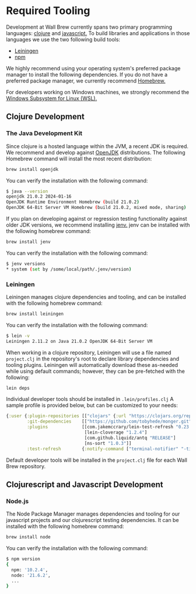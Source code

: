 # Required Tooling

Development at Wall Brew currently spans two primary programming languages: [clojure](https://clojure.org/) and [javascript.](https://www.javascript.com/)
To build libraries and applications in those languages we use the two following build tools:

* [Leiningen](https://leiningen.org/)
* [npm](https://www.npmjs.com/)

We highly recommend using your operating system's preferred package manager to install the following dependencies.
If you do not have a preferred package manager, we currently recommend [Homebrew.](https://brew.sh/)

For developers working on Windows machines, we strongly recommend the [Windows Subsystem for Linux (WSL).](https://learn.microsoft.com/en-us/windows/wsl/install)

## Clojure Development

### The Java Development Kit

Since clojure is a hosted language within the JVM, a recent JDK is required.
We recommend and develop against [OpenJDK](https://openjdk.org/) distributions.
The following Homebrew command will install the most recent distribution:

```sh
brew install openjdk
```

You can verify the installation with the following command:

```sh
$ java --version
openjdk 21.0.2 2024-01-16
OpenJDK Runtime Environment Homebrew (build 21.0.2)
OpenJDK 64-Bit Server VM Homebrew (build 21.0.2, mixed mode, sharing)
```

If you plan on developing against or regression testing functionality against older JDK versions, we recommend installing [jenv.](https://www.jenv.be/)
jenv can be installed with the following homebrew command:

```sh
brew install jenv
```

You can verify the installation with the following command:

```sh
$ jenv versions
* system (set by /some/local/path/.jenv/version)
```

### Leiningen

Leiningen manages clojure dependencies and tooling, and can be installed with the following homebrew command:

```sh
brew install leiningen
```

You can verify the installation with the following command:

```sh
$ lein -v
Leiningen 2.11.2 on Java 21.0.2 OpenJDK 64-Bit Server VM
```

When working in a clojure repository, Leiningen will use a file named `project.clj` in the repository's root to declare library dependencies and tooling plugins.
Leiningen will automatically download these as-needed while using default commands; however, they can be pre-fetched with the following:

```sh
lein deps
```

Individual developer tools should be installed in `.lein/profiles.clj`
A sample profile is provided below, but can be customized to your needs:

```clj
{:user {:plugin-repositories [["clojars" {:url "https://clojars.org/repo"}]]
        :git-dependencies    [["https://github.com/tobyhede/monger.git"]]
        :plugins             [[com.jakemccrary/lein-test-refresh "0.23.0"]
                              [lein-cloverage "1.2.4"]
                              [com.github.liquidz/antq "RELEASE"]
                              [ns-sort "1.0.3"]]
        :test-refresh        {:notify-command ["terminal-notifier" "-title" "Tests" "-message"]}}}
```

Default developer tools will be installed in the `project.clj` file for each Wall Brew repository.

## Clojurescript and Javascript Development

### Node.js

The Node Package Manager manages dependencies and tooling for our javascript projects and our clojurescript testing dependencies.
It can be installed with the following homebrew command:

```sh
brew install node
```

You can verify the installation with the following command:

```sh
$ npm version
{
  npm: '10.2.4',
  node: '21.6.2',
  ...
}
```

<!-- This file was automatically copied and populated by rebroadcast -->
<!-- Do not edit this file directly, instead modify the source at https://github.com/Wall-Brew-Co/rebroadcast/blob/master/sources/community/documentation/developing/001_required_tooling.md -->
